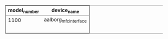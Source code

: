 <table border="2" cellspacing="0" cellpadding="6" rules="groups" frame="hsides">


<colgroup>
<col  class="right" />

<col  class="left" />
</colgroup>
<thead>
<tr>
<th scope="col" class="right">model<sub>number</sub></th>
<th scope="col" class="left">device<sub>name</sub></th>
</tr>
</thead>

<tbody>
<tr>
<td class="right">1100</td>
<td class="left">aalborg<sub>mfc</sub><sub>interface</sub></td>
</tr>


<tr>
<td class="right">&#xa0;</td>
<td class="left">&#xa0;</td>
</tr>
</tbody>
</table>
